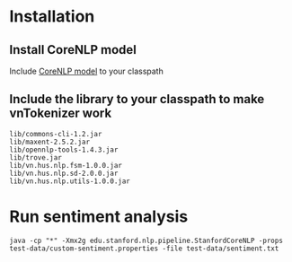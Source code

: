 
# Installation
## Install CoreNLP model
Include [CoreNLP model](https://repo1.maven.org/maven2/edu/stanford/nlp/stanford-corenlp/3.8.0/stanford-corenlp-3.8.0-models.jar) to your classpath

## Include the library to your classpath to make vnTokenizer work

```
lib/commons-cli-1.2.jar
lib/maxent-2.5.2.jar
lib/opennlp-tools-1.4.3.jar
lib/trove.jar
lib/vn.hus.nlp.fsm-1.0.0.jar
lib/vn.hus.nlp.sd-2.0.0.jar
lib/vn.hus.nlp.utils-1.0.0.jar
```
# Run sentiment analysis

```
java -cp "*" -Xmx2g edu.stanford.nlp.pipeline.StanfordCoreNLP -props test-data/custom-sentiment.properties -file test-data/sentiment.txt
```
